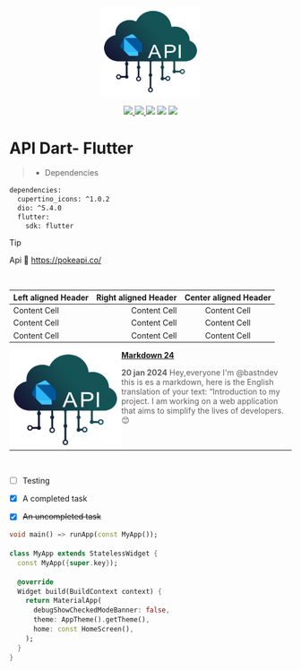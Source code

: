 <p align="center">
  <img width="180" src="IMG/api/api dart.png">
</p>

<div align="center">
<!-- CI -->
  <a href="https://github.com/bastndev/ShopyScan/actions/new">
   <img src="https://github.com/vitejs/vite/actions/workflows/ci.yml/badge.svg?branch=main">
  </a>
  <a href="https://github.com/bastndev/ShopyScan/actions/new">
   <img src="https://img.shields.io/github/followers/bastndev">
  </a>
  <img src="https://img.shields.io/badge/dart-blue">
  <img src="https://img.shields.io/badge/dart-v3.0.1-orange">
  <img src="https://img.shields.io/badge/github-bastndev-blue?logo=adblockplus">
</div>

# API Dart- Flutter 

>- Dependencies
```
dependencies:
  cupertino_icons: ^1.0.2
  dio: ^5.4.0
  flutter:
    sdk: flutter
```
> [!TIP]
> Api 👷 https://pokeapi.co/
</br>

| Left aligned Header | Right aligned Header | Center aligned Header |
|:--------------------|---------------------:|:---------------------:|
| Content Cell        |         Content Cell |     Content Cell      |
| Content Cell        |         Content Cell |     Content Cell      |
| Content Cell        |         Content Cell |     Content Cell      |

<p align="left">
<a href="#" ><img src="IMG/api/api dart.png" width="200px" align="left"/></a>
<a href="https://dev.to/bastndev" title=""><strong>Markdown 24</strong></a>

> **20 jan 2024**
Hey,everyone I'm @bastndev this is es a markdown, here is the English translation of your text: “Introduction to my project. I am working on a web application that aims to simplify the lives of developers. 😊 
</p>

</br>

---
</br>

- [ ] Testing
- [X] A completed task
- [X] ~~An uncompleted task~~


```dart
void main() => runApp(const MyApp());

class MyApp extends StatelessWidget {
  const MyApp({super.key});

  @override
  Widget build(BuildContext context) {
    return MaterialApp(
      debugShowCheckedModeBanner: false,
      theme: AppTheme().getTheme(),
      home: const HomeScreen(),
    );
  }
}

```